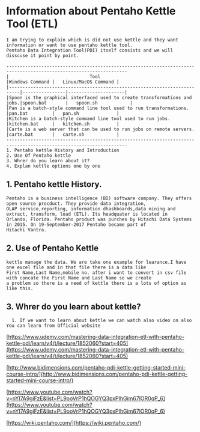 # Information about Pentaho Kettle Tool (ETL)

    I am trying to explain which is did not use kettle and they want information or want to use pentaho kettle tool.
    Pentaho Data Integration Tool(PDI) itself consists and we will disscuse it point by point.

    -------------------------------------------------------------------------------------------------------------------
    |                              Tool                                        |Windows Command |	Linux/MacOS Command |
    |--------------------------------------------------------------------------|----------------|---------------------|
    |Spoon is the graphical interfaced used to create transformations and jobs.|spoon.bat       |	spoon.sh            |
    |Pan is a batch-style command line tool used to run transformations.       |pan.bat         |	pan.sh              |
    |Kitchen is a batch-style command line tool used to run jobs.              |kitchen.bat     |	kitchen.sh          |
    |Carte is a web server that can be used to run jobs on remote servers.     |carte.bat       |	carte.sh            |
    -------------------------------------------------------------------------------------------------------------------
    1. Pentaho kettle History and Introduction
    2. Use Of Pentaho kettle
    3. Whrer do you learn about it?
    4. Explan kettle options one by one
    
    
             
## 1. Pentaho kettle History.

    Pentaho is a business intelligence (BI) software company. They offers open source procduct. They provide data integration,
    OLAP service,reporting, information dhashboards,data mining and extract, transform, load (ETL). Its headquater is located in
    Orlando, Florida. Pentaho product was purches by Hitachi Data Systems in 2015. On 19-September-2017 Pentaho became part of 
    Hitachi Vantra.

## 2. Use of Pentaho Kettle
    kettle manage the data. We are take one example for learance.I have one excel file and in that file there is a data like 
    First Name,Last Name,mobile no. after i want to convert in csv file with concate the First Name and Last Name so we create
    a problem so there is a need of kettle there is a lots of option as like this.

## 3. Whrer do you learn about kettle?
      
      1. If we want to learn about kettle we can watch also video on also You can learn from Official website 
      
[https://www.udemy.com/mastering-data-integration-etl-with-pentaho-kettle-pdi/learn/v4/t/lecture/1852060?start=405](https://www.udemy.com/mastering-data-integration-etl-with-pentaho-kettle-pdi/learn/v4/t/lecture/1852060?start=405)

[http://www.bidimensions.com/pentaho-pdi-kettle-getting-started-mini-course-intro/](http://www.bidimensions.com/pentaho-pdi-kettle-getting-started-mini-course-intro/)

[https://www.youtube.com/watch?v=nYI7A9giFzE&list=PL9ooVrP1hQOGYQ3pxPIhGim67lOR0qP_6](https://www.youtube.com/watch?v=nYI7A9giFzE&list=PL9ooVrP1hQOGYQ3pxPIhGim67lOR0qP_6)
      
[https://wiki.pentaho.com/](https://wiki.pentaho.com/)






        
